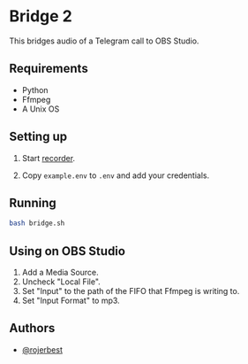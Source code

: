# Bridge 2

This bridges audio of a Telegram call to OBS Studio.

## Requirements

-   Python
-   Ffmpeg
-   A Unix OS

## Setting up

1. Start [recorder](../recorder).

2. Copy `example.env` to `.env` and add your credentials.

## Running

```bash
bash bridge.sh
```

## Using on OBS Studio

1. Add a Media Source.
2. Uncheck "Local File".
3. Set "Input" to the path of the FIFO that Ffmpeg is writing to.
4. Set "Input Format" to mp3.

## Authors

-   [@rojerbest](https://github.com/rojserbest)
